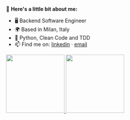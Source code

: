 👋 **Here's a little bit about me:**

- 🖥️ Backend Software Engineer
- 🌍 Based in Milan, Italy
- 🐍 Python, Clean Code and TDD
- 📫 Find me on: [linkedin](https://www.linkedin.com/in/gabrielegozzoli/) · [email](mailto:g.gozzoli@gmail.com)

<a href="https://github.com/gabriele-gozzoli">
  <img height="160em" src="https://github-readme-stats.vercel.app/api?username=gabriele-gozzoli&count_private=true&show_icons=true&theme=dark&include_all_commits=true">
  <img height="160em" src="https://github-readme-stats.vercel.app/api/top-langs/?username=gabriele-gozzoli&theme=dark&hide=html,php,css&count_private=true&show_icons=true&layout=compact">
</a>
